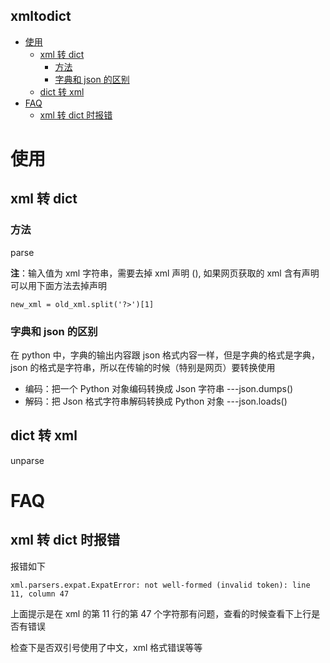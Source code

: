 ## xmltodict
<!-- vim-markdown-toc GFM -->
* [使用](#使用)
    * [xml 转 dict](#xml-转-dict)
        * [方法](#方法)
        * [字典和 json 的区别](#字典和-json-的区别)
    * [dict 转 xml](#dict-转-xml)
* [FAQ](#faq)
    * [xml 转 dict 时报错](#xml-转-dict-时报错)

<!-- vim-markdown-toc -->
# 使用

## xml 转 dict

### 方法

parse

**注**：输入值为 xml 字符串，需要去掉 xml 声明 (<?xml version="1.0" encoding="UTF-8"?>), 如果网页获取的 xml 含有声明可以用下面方法去掉声明

```
new_xml = old_xml.split('?>')[1]
```

### 字典和 json 的区别

在 python 中，字典的输出内容跟 json 格式内容一样，但是字典的格式是字典，json 的格式是字符串，所以在传输的时候（特别是网页）要转换使用

* 编码：把一个 Python 对象编码转换成 Json 字符串 ---json.dumps()
* 解码：把 Json 格式字符串解码转换成 Python 对象 ---json.loads()

## dict 转 xml

unparse

# FAQ

## xml 转 dict 时报错

报错如下

```
xml.parsers.expat.ExpatError: not well-formed (invalid token): line 11, column 47
```
上面提示是在 xml 的第 11 行的第 47 个字符那有问题，查看的时候查看下上行是否有错误

检查下是否双引号使用了中文，xml 格式错误等等
